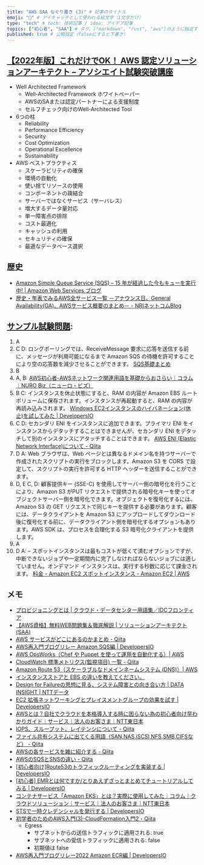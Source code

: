 ```yaml
---
title: "AWS SAA なぐり書き (3)" # 記事のタイトル
emoji: "📝" # アイキャッチとして使われる絵文字（1文字だけ）
type: "tech" # tech: 技術記事 / idea: アイデア記事
topics: ["初心者", "SAA"] # タグ。["markdown", "rust", "aws"]のように指定する
published: true # 公開設定（falseにすると下書き）
---
```


## [【2022年版】これだけでOK！ AWS 認定ソリューションアーキテクト – アソシエイト試験突破講座](https://www.udemy.com/course/aws-associate/)

- Well Architected Framework
    - Well-Architected Framework ホワイトペーパー
    - AWSのSAまたは認定パートナーによる支援制度
    - セルフチェック向けのWell-Architected Tool
- 6つの柱
    - Reliability
    - Performance Efficiency
    - Security
    - Cost Optimization
    - Operational Excellence
    - Sustainability
- AWS ベストプラクティス
    - スケーラビリティの確保
    - 環境の自動化
    - 使い捨てリソースの使用
    - コンポーネントの疎結合
    - サーバーではなくサービス（サーバレス）
    - 増大するデータ量対応
    - 単一障害点の排除
    - コスト最適化
    - キャッシュの利用
    - セキュリティの確保
    - 最適なデータベース選択

## 歴史
- [Amazon Simple Queue Service (SQS) – 15 年が経過した今もキューを実行中! | Amazon Web Services ブログ](https://aws.amazon.com/jp/blogs/news/amazon-sqs-15-years-and-still-queueing/)
- [歴史・年表でみるAWS全サービス一覧 －アナウンス日、General Availability(GA)、AWSサービス概要のまとめ－ - NRIネットコムBlog](https://tech.nri-net.com/entry/aws_history_and_chronology_all)

## [サンプル試験問題](https://d1.awsstatic.com/ja_JP/training-and-certification/docs-sa-assoc/AWS-Certified-Solutions-Architect-Associate_Sample-Questions_v4.0_FINAL.pdf):

1. A
2. C  D: ロングポーリングでは、ReceiveMessage 要求に応答を送信する前に、メッセージが利用可能になるまで Amazon SQS の待機を許可することにより空の応答数を減少させることができます。
[SQS基礎まとめ](https://zenn.dev/hi_ka_ru/articles/a516af8bfc4457)
3. B
4. A, B: [AWS初心者-AWSネットワーク関連用語を基礎からおさらい｜コラム｜NURO Biz（ニューロ・ビズ）](https://biz.nuro.jp/column/aws-mama-031/)
5. B  C: インスタンスを休止状態にすると、RAM の内容が Amazon EBS ルートボリュームに保存されます。インスタンスが再起動すると、RAM の内容が再読み込みされます。
[Windows EC2インスタンスのハイバネーション(休止)を試してみた | DevelopersIO](https://dev.classmethod.jp/articles/ec2-windows-support-hibernation/)
6. C  D: セカンダリ ENI をインスタンスに追加できます。プライマリ ENI をインスタンスからデタッチすることはできませんが、セカンダリ ENI をデタッチして別のインスタンスにアタッチすることはできます。
[AWS ENI (Elastic Network Interface)について - Qiita](https://qiita.com/TaigoKuriyama/items/a1fcbadd10fa7ba41a04)
7. D  A: Web ブラウザは、Web ページとは異なるドメイン名を持つサーバーで作成されたスクリプトの実行をブロックします。Amazon S3 を CORS で設定して、スクリプトの実行を許可する HTTP ヘッダーを送信することができます。
8. D, E  C, D: 顧客提供キー (SSE-C) を使用してサーバー側の暗号化を行うことにより、Amazon S3 がPUT リクエストで提供される暗号化キーを使ってオブジェクトサーバー側を暗号化できます。オブジェクトを復号化するには、Amazon S3 の GET リクエストで同じキーを提供する必要があります。顧客には、データクライアントを Amazon S3 にアップロードしてダウンロード後に復号化する前に、データクライアント側を暗号化するオプションもあります。AWS SDK は、プロセスを合理化する S3 暗号化クライアントを提供します。
9. A
10. D  A: – スポットインスタンスは最もコストが低くて済むオプションですが、中断できないジョブや一定期間内に完了しなければならないジョブには適していません。オンデマンド インスタンスは、実行する秒数に応じて課金されます。
[料金 - Amazon EC2 スポットインスタンス - Amazon EC2 | AWS](https://aws.amazon.com/jp/ec2/spot/pricing/)

## メモ
- [プロビジョニングとは | クラウド・データセンター用語集／IDCフロンティア](https://www.idcf.jp/words/provisioning.html)
- [【AWS資格】無料WEB問題集＆徹底解説 | ソリューションアーキテクト(SAA)](https://aws-exam.net/saa/saa_q_list.php?q_list=1)
- [AWS サービスがどこにあるのかまとめ - Qiita](https://qiita.com/saitotak/items/d2ede050e7a2224da46d)
- [AWS再入門ブログリレー Amazon SQS編 | DevelopersIO](https://dev.classmethod.jp/articles/re-introduction-2020-amazon-sqs/)
- [AWS OpsWorks（Chef や Puppet を使って運用を自動化する）| AWS](https://aws.amazon.com/jp/opsworks/)
- [CloudWatch 標準メトリクス(監視項目) 一覧 - Qiita](https://qiita.com/gohatk@github/items/d1cfcbd1a3c1f7e6b4d3)
- [Amazon Route 53（スケーラブルなドメインネームシステム (DNS)）| AWS](https://aws.amazon.com/jp/route53/)
- [インスタンスストアと EBS の違いを教えてください。](https://aws.amazon.com/jp/premiumsupport/knowledge-center/instance-store-vs-ebs/)
- [Design for Failureの思想に見る、システム障害との向き合い方 | DATA INSIGHT | NTTデータ](https://www.nttdata.com/jp/ja/data-insight/2012/090601/)
- [EC2 拡張ネットワーキングとプレイスメントグループの効果を試す | DevelopersIO](https://dev.classmethod.jp/articles/ec2-placement-group/)
- [AWSとは？自社でクラウドを本格導入する時に困らない為の初心者向け早わかりガイド｜サービス｜法人のお客さま｜NTT東日本](https://business.ntt-east.co.jp/content/cloudsolution/column-259.html#section-05-01)
- [IOPS、スループット、レイテンシについて - Qiita](https://qiita.com/MAKOTO1995/items/21c9be9b7bc39fb4a702)
- [ファイル共有システムに出てくる用語（SAN,NAS,iSCSI,NFS,SMB,CIFSなど） - Qiita](https://qiita.com/zero_046/items/b596646695178316c6d6)
- [AWSの各サービスを雑に紹介する - Qiita](https://qiita.com/n-i-e/items/63f3f0ccb077bf8dc2f9)
- [AWSのSQSとSNSの違い - Qiita](https://qiita.com/miyuki_samitani/items/8d38c4421149d7469053)
- [[初心者向け]Route53のトラフィックルーティングを実装する | DevelopersIO](https://dev.classmethod.jp/articles/implement-route53-routing-for-begineer/)
- [[初心者] EMRとは何ですか/とりあえずざっとまとめてチュートリアルしてみる | DevelopersIO](https://dev.classmethod.jp/articles/beginner-what-is-emr-overview/)
- [コンテナサービス「Amazon EKS」とは？実際に使用してみた｜コラム｜クラウドソリューション｜サービス｜法人のお客さま｜NTT東日本](https://business.ntt-east.co.jp/content/cloudsolution/column-try-40.html)
- [STSで一時クレデンシャルを発行する | DevelopersIO](https://dev.classmethod.jp/articles/sts-temporality-credential/)
- [初学者のためのAWS入門(3)-CloudFormation入門2 - Qiita](https://qiita.com/mshinoda88/items/65e7e145c7ec943af403#awsec2networkacl)
    - Egress 
        - サブネットからの送信トラフィックに適用される: true
        - サブネットへの受信トラフィックに適用される: false
        - 初期値は false 
- [AWS再入門ブログリレー2022 Amazon ECR編 | DevelopersIO](https://dev.classmethod.jp/articles/re-introduction-2022-ecr/)
